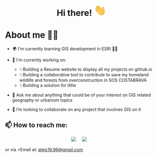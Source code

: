 <h1 align="center">Hi there! <img src="https://raw.githubusercontent.com/ABSphreak/ABSphreak/master/gifs/Hi.gif" width="40px"/></h1>

# About me 🙇‍♂️

- :earth_africa: I'm currently learning GIS development in ESRI 🌱🌱
- :construction_worker: I'm currently working on: 
  - ✨Building a Resume website to display all my projects on github.io
  - ✨Building a collaborative tool to contribute to save my homeland wildlife and forests from overconstruction in SOS COSTABRAVA
  - ✨Building a solution for little
                      
- 💬 Ask me about anything that could be of your interest on GIS related geography or urbanism topics    
- 👯 I’m looking to collaborate on any project that involves GIS on it

## 📫 How to reach me:

<p align="center">
  <a href="https://twitter.com/aleixbs" target="_blank"><img src="https://img.shields.io/badge/-Twitter-blue?style=for-the-badge&logo=Twitter&logoColor=white" /></a>&nbsp;&nbsp;&nbsp;&nbsp;
  <a href="https://www.linkedin.com/in/aleixbatllesureda/" target="_blank"><img src="https://img.shields.io/badge/linkedin-%230077B5.svg?&style=for-the-badge&logo=linkedin&logoColor=white" /></a>&nbsp;&nbsp;&nbsp;&nbsp;
</p>

or via ⚡Email at: aleix19.96@gmail.com

<!--
**Aleixbs/Aleixbs** is a ✨ _special_ ✨ repository because its `README.md` (this file) appears on your GitHub profile.

Here are some ideas to get you started:

- 🔭 I’m currently working on ...
- 🌱 I’m currently learning ...
- 👯 I’m looking to collaborate on ...
- 🤔 I’m looking for help with ...
- 💬 Ask me about ...
- 📫 How to reach me: ...
- 😄 Pronouns: ...
- ⚡ Fun fact: ...

For more emojis: https://www.webfx.com/tools/emoji-cheat-sheet/
-->
